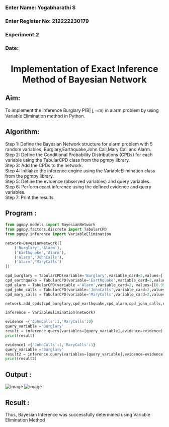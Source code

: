 <H3>Enter Name: Yogabharathi S</H3>
<H3>Enter Register No: 212222230179</H3>
<H3>Experiment:2</H3>
<H3>Date: </H3>
<h1 align =center>Implementation of Exact Inference Method of Bayesian Network</h1>

## Aim:
To implement the inference Burglary P(B| j,⥗m) in alarm problem by using Variable Elimination method in Python.

## Algorithm:

Step 1: Define the Bayesian Network structure for alarm problem with 5 random variables, Burglary,Earthquake,John Call,Mary Call and Alarm.<br>
Step 2: Define the Conditional Probability Distributions (CPDs) for each variable using the TabularCPD class from the pgmpy library.<br>
Step 3: Add the CPDs to the network.<br>
Step 4: Initialize the inference engine using the VariableElimination class from the pgmpy library.<br>
Step 5: Define the evidence (observed variables) and query variables.<br>
Step 6: Perform exact inference using the defined evidence and query variables.<br>
Step 7: Print the results.<br>

## Program :
```python
from pgmpy.models import BayesianNetwork
from pgmpy.factors.discrete import TabularCPD
from pgmpy.inference import VariableElimination
```
```python
network=BayesianNetwork([
    ('Burglary','Alarm'),
    ('Earthquake','Alarm'),
    ('Alarm','JohnCalls'),
    ('Alarm','MaryCalls')
])
```
```python
cpd_burglary = TabularCPD(variable='Burglary',variable_card=2,values=[[0.999],[0.001]])
cpd_earthquake = TabularCPD(variable='Earthquake',variable_card=2,values=[[0.998],[0.002]])
cpd_alarm = TabularCPD(variable ='Alarm',variable_card=2, values=[[0.999, 0.71, 0.06, 0.05],[0.001, 0.29, 0.94, 0.95]],evidence=['Burglary','Earthquake'],evidence_card=[2,2])
cpd_john_calls = TabularCPD(variable='JohnCalls',variable_card=2,values=[[0.95,0.1],[0.05,0.9]],evidence=['Alarm'],evidence_card=[2])
cpd_mary_calls = TabularCPD(variable='MaryCalls',variable_card=2,values=[[0.99,0.3],[0.01,0.7]],evidence=['Alarm'],evidence_card=[2])

```
```python
network.add_cpds(cpd_burglary,cpd_earthquake,cpd_alarm,cpd_john_calls,cpd_mary_calls)

inference = VariableElimination(network)
```
```python
evidence ={'JohnCalls':1,'MaryCalls':0}
query_variable ='Burglary'
result = inference.query(variables=[query_variable],evidence=evidence)
print(result)
```
```python
evidence1 ={'JohnCalls':1,'MaryCalls':1}
query_variable ='Burglary'
result2 = inference.query(variables=[query_variable],evidence=evidence)
print(result2)
```
## Output :

![image](https://github.com/user-attachments/assets/caa5f029-1625-43dc-a9d5-aae95cd91161)
![image](https://github.com/user-attachments/assets/98871611-c7c6-41ab-8fdb-686d9994ddab)

## Result :
Thus, Bayesian Inference was successfully determined using Variable Elimination Method

